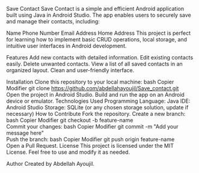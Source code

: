 Save Contact
Save Contact is a simple and efficient Android application built using Java in Android Studio. The app enables users to securely save and manage their contacts, including:

Name
Phone Number
Email Address
Home Address
This project is perfect for learning how to implement basic CRUD operations, local storage, and intuitive user interfaces in Android development.

Features
Add new contacts with detailed information.
Edit existing contacts easily.
Delete unwanted contacts.
View a list of all saved contacts in an organized layout.
Clean and user-friendly interface.

Installation
Clone this repository to your local machine:
bash
Copier
Modifier
git clone https://github.com/abdellahayoujil/Save_contact.git  
Open the project in Android Studio.
Build and run the app on an Android device or emulator.
Technologies Used
Programming Language: Java
IDE: Android Studio
Storage: SQLite (or any chosen storage solution, update if necessary)
How to Contribute
Fork the repository.
Create a new branch:
bash
Copier
Modifier
git checkout -b feature-name  
Commit your changes:
bash
Copier
Modifier
git commit -m "Add your message here"  
Push the branch:
bash
Copier
Modifier
git push origin feature-name  
Open a Pull Request.
License
This project is licensed under the MIT License. Feel free to use and modify it as needed.

Author
Created by Abdellah Ayoujil.
